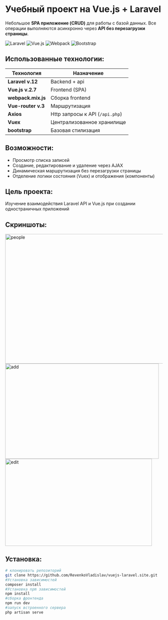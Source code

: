 # Учебный проект на Vue.js + Laravel
Небольшое **SPA приложение (CRUD)** для работы с базой данных.
Все операции выполняются асинхронно через **API без перезагрузки страницы**.

![Laravel](https://img.shields.io/badge/laravel-%23FF2D20.svg?style=for-the-badge&logo=laravel&logoColor=white)
![Vue.js](https://img.shields.io/badge/vuejs-%2335495e.svg?style=for-the-badge&logo=vuedotjs&logoColor=%234FC08D)
![Webpack](https://img.shields.io/badge/webpack-%238DD6F9.svg?style=for-the-badge&logo=webpack&logoColor=black)
![Bootstrap](https://img.shields.io/badge/bootstrap-%238511FA.svg?style=for-the-badge&logo=bootstrap&logoColor=white)

## Использованные технологии:
| Технология         | Назначениe                      |
|--------------------|---------------------------------|
| **Laravel v.12**   | Backend + api                   |
| **Vue.js v.2.7**   | Frontend (SPA)                  |
| **webpack.mix.js** | Сборка frontend                 |
| **Vue-router v.3** | Маршрутизация                   |
| **Axios**          | Http запросы к API (`/api.php`) |
| **Vuex**           | Централизованное хранилище      |
| **bootstrap**      | Базовая стилизация              |

## Возможности:
- Просмотр списка записей
- Создание, редактирование и удаление через AJAX
- Динамическая маршрутизация без перезагрузки страницы
- Отделение логики состояния (Vuex) и отображения (компоненты)

## Цель проекта:

Изучение взаимодействия Laravel API и Vue.js при создании одностраничных приложений

## Скриншоты:
<img width="1700" height="415" alt="people" src="https://github.com/user-attachments/assets/4cb5b706-4063-42cd-b360-0d0ab27ca577" />
<img width="491" height="305" alt="add" src="https://github.com/user-attachments/assets/0490d95b-f8b0-4930-9f7f-9a25b0480c51" />
<img width="469" height="279" alt="edit" src="https://github.com/user-attachments/assets/ebc97f92-9a15-47ea-af29-2be907310eba" />

## Установка:
```bash
# клонировать репозиторий
git clone https://github.com/RevenkoVladislav/vuejs-laravel.site.git
#Установка зависимостей
composer install
#Установка npm зависимостей
npm install
#сборка фронтенда
npm run dev
#запуск встроенного сервера
php artisan serve
```
